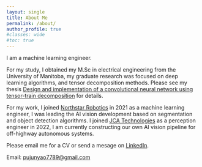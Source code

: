 ```yaml
---
layout: single
title: About Me
permalink: /about/
author_profile: true
#classes: wide
#toc: true
---
```

I am a machine learning engineer. 

For my study, I obtained my M.Sc in electrical engineering from the University of Manitoba, my graduate research was focused on deep learning algorithms, and tensor decomposition methods. Please see my thesis <a href="https://mspace.lib.umanitoba.ca/handle/1993/36582">Design and implementation of a convolutional neural network using tensor-train decomposition<a/> for details.

For my work, I joined <a href="https://northstar-robotics.com/">Northstar Robotics<a/> in 2021 as a machine learning engineer, I was leading the AI vision development based on segmentation and object detection algorithms. I joined <a href="https://jcatechnologies.com/">JCA Technologies<a/> as a perception engineer in 2022, I am currently constructing our own AI vision pipeline for off-highway autonomous systems.


Please email me for a CV or send a mesage on <a href="https://www.linkedin.com/in/junyao-pu-6a4b741ab/">LinkedIn<a/>.

Email: <pujunyao7789@gmail.com>  

